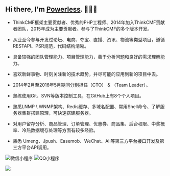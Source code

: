 ## Hi there, I'm [Powerless](https://wzxaini9.cn). 👋👋👋
 * ThinkCMF框架主要贡献者、优秀的PHP工程师、2014年加入ThinkCMF贡献者团队，2015年成为主要贡献者。参与了ThinkCMF的多个版本开发。
  
 * 从业至今参与开发过论坛、电商、夺宝、直播、资讯、物流等类型项目，遵循RESTAPI、PSR规范，代码结构清晰。
  
 * 具备较强的团队管理能力、项目管理能力，善于分析问题和良好的需求理解能力。
  
 * 喜欢新鲜事物、时刻关注新的技术趋势，并尽可能的应用到新的项目中去。
  
 * 2014年2月至2016年5月期间分别担任（CTO） & （Team Leader）。
  
 * 熟练使用Git、SVN等版本控制工具，在GitHub上有8个个人项目。
  
 * 熟悉LNMP \ WNMP架构、Redis缓存、多域名配置、常用Shell命令、了解服务器集群搭建原理，可快速搭建服务器。
  
 * 对用户留存分析、商品管理、订单管理、优惠券、商品集、后台权限、中奖概率、冷热数据缓存处理等方面有较多经验。
  
 * 熟悉 Umeng、Jpush、Easemob、WeChat、Ali等第三方平台接口开发及第三方平台API调用。
  
![微信小程序](https://cdn.wzxaini9.cn/themes/wzxaini9/public/assets/code/wxxcx.jpg "微信小程序")
![QQ小程序](https://cdn.wzxaini9.cn/themes/wzxaini9/public/assets/code/qqxcx.png "QQ小程序")

<img src="https://github-readme-stats.vercel.app/api?username=wzxaini9&show_icons=true&icon_color=0078e7&title_color=0078e7">

<!--
**wzxaini9/wzxaini9** is a ✨ _special_ ✨ repository because its `README.md` (this file) appears on your GitHub profile.

Here are some ideas to get you started:

- 🔭 I’m currently working on ...
- 🌱 I’m currently learning ...
- 👯 I’m looking to collaborate on ...
- 🤔 I’m looking for help with ...
- 💬 Ask me about ...
- 📫 How to reach me: ...
- 😄 Pronouns: ...
- ⚡ Fun fact: ...
-->
